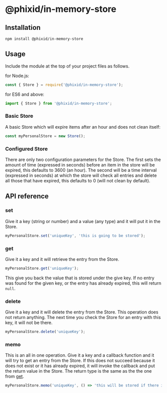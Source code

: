 # @phixid/in-memory-store

## Installation
```shell script
npm install @phixid/in-memory-store
```

## Usage
Include the module at the top of your project files as follows.

for Node.js:
```js
const { Store } = require('@phixid/in-memory-store');
```

for ES6 and above:
```js
import { Store } from '@phixid/in-memory-store';
```

### Basic Store
A basic Store which will expire items after an hour and does not clean itself:
```js
const myPersonalStore = new Store();
```

### Configured Store
There are only two configuration parameters for the Store. The first sets the amount of 
time (expressed in seconds) before an item in the store will be expired, this defaults 
to 3600 (an hour). The second will be a time interval (expressed in seconds) at which 
the store will check all entries and delete all those that have expired, this defaults 
to 0 (will not clean by default).

## API reference

### <a name="set"></a> set
Give it a key (string or number) and a value (any type) and it will put it in the Store.
```js
myPersonalStore.set('uniqueKey', 'this is going to be stored');
```

### <a name="get"></a> get
Give it a key and it will retrieve the entry from the Store.
```js
myPersonalStore.get('uniqueKey');
```

This give you back the value that is stored under the give key. If no entry was found 
for the given key, or the entry has already expired, this will return `null`.

### <a name="delete"></a> delete
Give it a key and it will delete the entry from the Store. This operation does not return anything.
The next time you check the Store for an entry with this key, it will not be there.
```js
myPersonalStore.delete('uniqueKey');
```

### <a name="memo"></a> memo
This is an all in one operation. Give it a key and a callback function and it will try 
to get an entry from the Store. If this does not succeed because it does not exist 
or it has already expired, it will invoke the callback and put the return value in the Store.
The return type is the same as the the one from [get](#get).
```js
myPersonalStore.memo('uniqueKey', () => 'this will be stored if there is nothing stored already')
```
